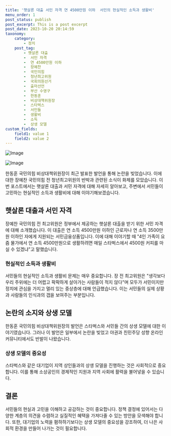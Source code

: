 ```yaml
---
title: '햇살론 대출 서민 자격 연 4500만원 이하  서민의 현실적인 소득과 생활비'
menu_order: 1
post_status: publish
post_excerpt: This is a post excerpt
post_date: 2023-10-20 20:14:59
taxonomy:
    category:
        - 정치
    post_tag:
        - 햇살론 대출
        -  서민 자격
        -  연 4500만원 이하
        -  장예찬
        -  국민의힘
        -  청년최고위원
        -  국회의원선거
        -  출마선언
        -  부산 수영구
        -  한동훈
        -  비상대책위원장
        -  스타벅스
        -  서민들
        -  생활비
        -  소득
        -  상생 모델
custom_fields:
    field1: value 1
    field2: value 2
---
```


![Image](https://imgnews.pstatic.net/image/015/2024/02/06/0004945874_001_20240206171701039.jpg?type=w647)

![Image](https://imgnews.pstatic.net/image/015/2024/02/06/0004945874_002_20240206171701079.jpg?type=w647)


한동훈 국민의힘 비상대책위원장이 최근 발표한 발언을 통해 논란을 빚었습니다. 이에 대한 장예찬 국민의힘 전 청년최고위원의 반박과 관련된 소식이 화제를 모았습니다. 이번 포스트에서는 햇살론 대출과 서민 자격에 대해 자세히 알아보고, 주변에서 서민들이 고민하는 현실적인 소득과 생활비에 대해 이야기해보겠습니다.

## 햇살론 대출과 서민 자격
장예찬 국민의힘 전 최고위원은 정부에서 제공하는 햇살론 대출을 받기 위한 서민 자격에 대해 소개했습니다. 이 대출은 연 소득 4500만원 이하인 근로자나 연 소득 3500만원 이하인 자에게 지원되는 서민금융상품입니다. 이에 대해 이야기할 때 "4인 가족이 요즘 물가에서 연 소득 4500만원으로 생활하려면 매일 스타벅스에서 4500원 커피를 마실 수 있겠냐"고 말했습니다.

### 현실적인 소득과 생활비
서민들의 현실적인 소득과 생활비 문제는 매우 중요합니다. 장 전 최고위원은 "생각보다 우리 주위에는 더 어렵고 팍팍하게 살아가는 사람들이 적지 않다"며 모두가 서민이지만 정치에 관심을 가지고 멀리 있는 중상층에 대해 언급했습니다. 이는 서민들의 실제 상황과 사람들의 인식과의 갭을 보여주는 부분입니다.

## 논란의 소지와 상생 모델
한동훈 국민의힘 비상대책위원장의 발언은 스타벅스와 서민들 간의 상생 모델에 대한 이야기였습니다. 그러나 이 발언은 일부에서 논란을 빚었고 야권과 친민주당 성향 온라인 커뮤니티에서도 반발이 나왔습니다. 

### 상생 모델의 중요성
스타벅스와 같은 대기업이 지역 상인들과의 상생 모델을 진행하는 것은 사회적으로 중요합니다. 이를 통해 소상공인의 경제적인 지원과 지역 사회에 활력을 불어넣을 수 있습니다.

## 결론
서민들의 현실과 고민을 이해하고 공감하는 것이 중요합니다. 정책 결정에 있어서는 다양한 계층의 의견을 수렴하고 실질적인 혜택을 가져다줄 수 있는 방안을 모색해야 합니다. 또한, 대기업의 노력을 폄하하기보다는 상생 모델의 중요성을 강조하여, 더 나은 사회적 환경을 만들어 나가는 것이 필요합니다.
